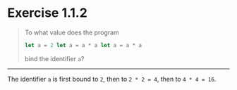 # Exercise 1.1.2

> To what value does the program
> ```ocaml
> let a = 2 let a = a * a let a = a * a
> ```
> bind the identifier `a`?

---

The identifier `a` is first bound to `2`, then to `2 * 2 = 4`, then to `4 * 4 = 16`.
